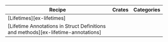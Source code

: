 | Recipe | Crates | Categories |
|--------|--------|------------|
| [Lifetimes][ex-lifetimes] |  |  |
| [Lifetime Annotations in Struct Definitions and methods][ex-lifetime-annotations] |  |  |
